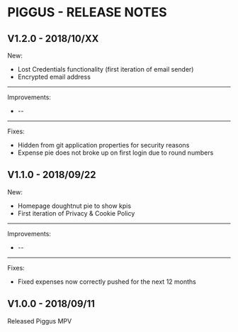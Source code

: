 PIGGUS - RELEASE NOTES
=======
## V1.2.0 - 2018/10/XX ######
New:
  * Lost Credentials functionality (first iteration of email sender)
  * Encrypted email address
---
Improvements:
  * --
---
Fixes:
  * Hidden from git application properties for security reasons
  * Expense pie does not broke up on first login due to round numbers
  

## V1.1.0 - 2018/09/22 ######
New:
  * Homepage doughtnut pie to show kpis
  * First iteration of Privacy & Cookie Policy
---
Improvements:
  * --
---
Fixes:
  * Fixed expenses now correctly pushed for the next 12 months
  
## V1.0.0 - 2018/09/11 ######
Released Piggus MPV
